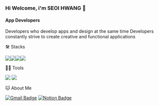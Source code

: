 ### Hi Welcome, i'm SEOI HWANG 👋

#### App Developers
Developers who develop apps and design at the same time
Developers constantly strive to create creative and functional applications


🛠️ Stacks

<img src="https://img.shields.io/badge/JavaScript-000000?style=flat-square&logo=JavaScript&logoColor=white"/><img src="https://img.shields.io/badge/React-Native-000000?style=flat-square&logo=React-Native&logoColor=white"/><img src="https://img.shields.io/badge/Flutter-000000?style=flat-square&logo=Flutter&logoColor=white"/><img src="https://img.shields.io/badge/Vue.js-000000?style=flat-square&logo=Vue.js&logoColor=white"/>

💪🏼 Tools 

 <img src="https://img.shields.io/badge/Visual Studio Code-007ACC?style=flat-square&logo=Visual Studio Code&logoColor=white"/> <img src="https://img.shields.io/badge/GitHub-181717?style=flat-square&logo=GitHub&logoColor=white"/>


🐱 About Me

[![Gmail Badge](https://img.shields.io/badge/Gmail-d14836?style=flat-square&logo=Gmail&logoColor=white&link=mailto:hnvvely@gmail.com)](hnvvely@gmail.com)
  [![Notion Badge](https://img.shields.io/badge/Notion-000000?style=flat-square&logo=Notion&logoColor=white&link=https://sxoee.notion.site/481eae4764dd4028b859ce83cd59e871?pvs=4)]([https://joyous-pansy-314.notion.site/1612a809df194bb892e7dc0f4947c300](https://sxoee.notion.site/481eae4764dd4028b859ce83cd59e871?pvs=4))

